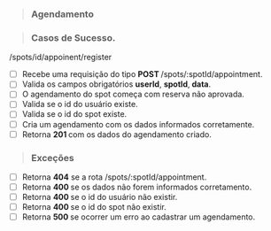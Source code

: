 > ### Agendamento

> ### Casos de Sucesso.

/spots/id/appoinent/register
- [ ] Recebe uma requisição do tipo <b> POST </b> /spots/:spotId/appointment.
- [ ] Valida os campos obrigatórios <b> userId</b>, <b>spotId</b>,<b> data</b>.
- [ ] O agendamento do spot começa com reserva não aprovada.
- [ ] Valida se o id do usuário existe.
- [ ] Valida se o id do spot existe.
- [ ] Cria um agendamento com os dados informados corretamente.
- [ ] Retorna <b> 201 </b> com os dados do agendamento criado.

> ### Exceções 

- [ ] Retorna <b> 404</b> se a rota /spots/:spotId/appointment.
- [ ] Retorna <b> 400 </b> se os dados não forem informados corretamento.
- [ ] Retorna <b> 400 </b> se o id do usuário não existir.
- [ ] Retorna <b> 400 </b> se o id do spot não existir.
- [ ] Retorna <b> 500 </b> se ocorrer um erro ao cadastrar um agendamento.